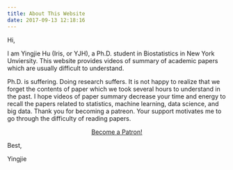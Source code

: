 ```yaml
---
title: About This Website
date: 2017-09-13 12:18:16
---
```

Hi, 

I am Yingjie Hu (Iris, or YJH), a Ph.D. student in Biostatistics in New York Unviersity. This website provides videos of summary of academic papers which are usually difficult to understand.

Ph.D. is suffering. Doing research suffers. It is not happy to realize that we forget the contents of paper which we took several hours to understand in the past. I hope videos of paper summary decrease your time and energy to recall the papers related to statistics, machine learning, data science, and big data.  Thank you for becoming a patreon. Your support motivates me to go through the difficulty of reading papers.

<center><a href="https://www.patreon.com/bePatron?u=8494285" data-patreon-widget-type="become-patron-button">Become a Patron!</a><script async src="https://c6.patreon.com/becomePatronButton.bundle.js"></script></center>

Best,

Yingjie
